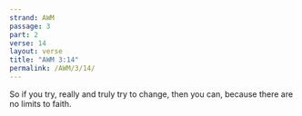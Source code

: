 ```yaml
---
strand: AWM
passage: 3
part: 2
verse: 14
layout: verse
title: "AWM 3:14"
permalink: /AWM/3/14/
---
```

So if you try, really and truly try to change, then you can, because there are no limits to faith.
